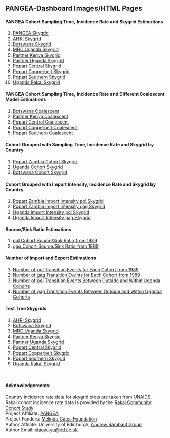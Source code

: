 ## PANGEA-Dashboard Images/HTML Pages

#### PANGEA Cohort Sampling Time, Incidence Rate and Skygrid Estimations

1. [PANGEA Skygrid](https://xiaoyu518.github.io/PANGEA_Skygrid.html)
2. [AHRI Skygrid](https://xiaoyu518.github.io/AHRI_Skygrid.html)
3. [Botswana Skygrid](https://xiaoyu518.github.io/Botswana_Skygrid.html)
4. [MRC Uganda Skygrid](https://xiaoyu518.github.io/MRCUganda_Skygrid.html)
5. [Partner Kenya Skygrid](https://xiaoyu518.github.io/PartnerKenya_Skygrid.html)
6. [Partner Uganda Skygrid](https://xiaoyu518.github.io/PartnerUganda_Skygrid.html)
7. [Popart Central Skygrid](https://xiaoyu518.github.io/PopartCentral_Skygrid.html)
8. [Popart Copperbelt Skygrid](https://xiaoyu518.github.io/PopartCopperbelt_Skygrid.html)
9. [Popart Southern Skygrid](https://xiaoyu518.github.io/PopartSouthern_Skygrid.html)
10. [Uganda Rakai Skygrid](https://xiaoyu518.github.io/UgandaRakai_Skygrid.html)

#### PANGEA Cohort Sampling Time, Incidence Rate and Different Coalescent Model Estimations

1. [Botswana Coalescent](https://xiaoyu518.github.io/Botswana_Coalescent.html)
2. [Partner Kenya Coalescent](https://xiaoyu518.github.io/PartnerKenya_Coalescent.html)
3. [Popart Central Coalescent](https://xiaoyu518.github.io/PopartCentral_Coalescent.html)
4. [Popart Copperbelt Coalescent](https://xiaoyu518.github.io/PopartCopperbelt_Coalescent.html)
5. [Popart Southern Coalescent](https://xiaoyu518.github.io/PopartSouthern_Coalescent.html)

#### Cohort Grouped with Sampling Time, Incidence Rate and Skygrid by Country 

1. [Popart Zambia Cohort Skygrid](https://xiaoyu518.github.io/PopartAll_Skygrid.html)
2. [Uganda Cohort Skygrid](https://xiaoyu518.github.io/Uganda_Skygrid.html)
3. [Botswana Cohort Skygrid](https://xiaoyu518.github.io/BotswanaAll_Skygrid.html)

#### Cohort Grouped with Import Intensity, Incidence Rate and Skygrid by Country 

1. [Popart Zambia Import Intensity pol Skygrid](https://xiaoyu518.github.io/pol_Popart_Import_Intensity.html)
2. [Popart Zambia Import Intensity gag Skygrid](https://xiaoyu518.github.io/gag_Popart_Import_Intensity.html)
3. [Uganda Import Intensity pol Skygrid](https://xiaoyu518.github.io/pol_Uganda_Import_Intensity.html)
4. [Uganda Import Intensity gag Skygrid](https://xiaoyu518.github.io/gag_Uganda_Import_Intensity.html)

#### Source/Sink Ratio Estimations

1. [pol Cohort Source/Sink Ratio from 1989](https://xiaoyu518.github.io/pol_ssRatio_1989.html)
2. [gag Cohort Source/Sink Ratio from 1989](https://xiaoyu518.github.io/gag_ssRatio_1989.html)

#### Number of Import and Export Estimations

1. [Number of pol Transition Events for Each Cohort from 1989](https://xiaoyu518.github.io/pol_ssEvents_1989.html)
2. [Number of gag Transition Events for Each Cohort from 1989](https://xiaoyu518.github.io/gag_ssEvents_1989.html)
3. [Number of pol Transition Events Between Outside and Within Uganda Cohorts](https://xiaoyu518.github.io/pol_Uganda_Cohort_Transition.html)
4. [Number of gag Transition Events Between Outside and Within Uganda Cohorts](https://xiaoyu518.github.io/gag_Uganda_Cohort_Transition.html)

#### Test Tree Skygrids

1. [AHRI Skygrid](https://xiaoyu518.github.io/AHRISouthAfrica_newtree.html)
2. [Botswana Skygrid](https://xiaoyu518.github.io/Botswana_newtree.html)
3. [MRC Uganda Skygrid](https://xiaoyu518.github.io/MRCUganda_newtree.html)
4. [Partner Kenya Skygrid](https://xiaoyu518.github.io/PartnerKenya_newtree.html)
5. [Partner Uganda Skygrid](https://xiaoyu518.github.io/PartnerUganda_newtree.html)
6. [Popart Central Skygrid](https://xiaoyu518.github.io/PopartCentral_newtree.html)
7. [Popart Copperbelt Skygrid](https://xiaoyu518.github.io/PopartCopperbelt_newtree.html)
8. [Popart Southern Skygrid](https://xiaoyu518.github.io/PopartSouthern_newtree.html)
9. [Uganda Rakai Skygrid](https://xiaoyu518.github.io/UgandaRakai_newtree.html)

<br>

#### Acknowledgements:

Country incidence rate data for skygrid plots are taken from [UNAIDS](https://aidsinfo.unaids.org/)<br>
Rakai cohort incidence rate data is provided by the [Rakai Community Cohort Study](https://www.rhsp.org/research/rccs/explore-rccs-data)<br>
Project Affiliate: [PANGEA](https://www.pangea-hiv.org/)<br>
Project Funders: [Melinda Gates Foundation](https://www.gatesfoundation.org/)<br>
Author Affilate: University of Edinburgh, [Andrew Rambaut Group](http://tree.bio.ed.ac.uk/people/)<br>
Author Email: xiaoyu.yu@ed.ac.uk<br>
